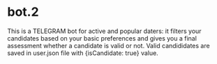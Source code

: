 # bot.2
This is a TELEGRAM bot for active and popular daters: it filters your candidates based on your basic preferences and gives you a final assessment whether a candidate is valid or not. Valid candididates are saved in user.json file with {isCandidate: true} value.
